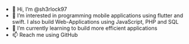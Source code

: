 - 👋 Hi, I’m @sh3rlock97
- 👀 I’m interested in programming mobile applications using flutter and swift. I also build Web-Applications using JavaScript, PHP and SQL
- 🌱 I’m currently learning to build more efficient applications
- 📫 Reach me using GitHub

<!---
sh3rlock97/sh3rlock97 is a ✨ special ✨ repository because its `README.md` (this file) appears on your GitHub profile.
You can click the Preview link to take a look at your changes.
--->
